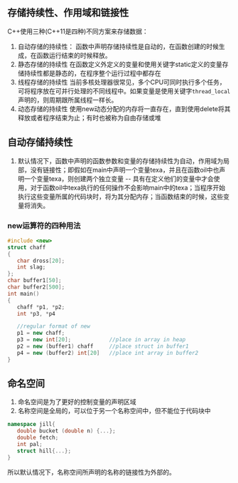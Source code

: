 ## 存储持续性、作用域和链接性
C++使用三种(C++11是四种)不同方案来存储数据：
1. 自动存储的持续性：
   函数中声明存储持续性是自动的，在函数创建的时候生成，在函数运行结束的时候释放。
2. 静态存储的持续性
   在函数定义外定义的变量和使用关键字static定义的变量存储持续性都是静态的，在程序整个运行过程中都存在
3. 线程存储的持续性
   当前多核处理器很常见，多个CPU可同时执行多个任务，可将程序放在可并行处理的不同线程中。如果变量是使用关键字```thread_local```声明的，则周期跟所属线程一样长。
4. 动态存储的持续性
   使用new动态分配的内存将一直存在，直到使用delete将其释放或者程序结束为止；有时也被称为自由存储或堆

## 自动存储持续性
1. 默认情况下，函数中声明的函数参数和变量的存储持续性为自动，作用域为局部，没有链接性；即假如在main中声明一个变量texa，并且在函数oil中也声明一个变量texa，则创建两个独立变量 -- 具有在定义他们的变量中才会使用，对于函数oil中texa执行的任何操作不会影响main中的texa；当程序开始执行这些变量所属的代码块时，将为其分配内存；当函数结束的时候，这些变量将消失。
### new运算符的四种用法
```c++
#include <new>
struct chaff
{
   char dross[20];
   int slag;
};
char buffer1[50];
char buffer2[500];
int main()
{
   chaff *p1, *p2;
   int *p3, *p4

   //regular format of new
   p1 = new chaff;
   p3 = new int[20];            //place in array in heap
   p2 = new (buffer1) chaff     //place struct in buffer1
   p4 = new (buffer2) int[20]   //place int array in buffer2
}
```
## 命名空间
1. 命名空间是为了更好的控制变量的声明区域
2. 名称空间是全局的，可以位于另一个名称空间中，但不能位于代码块中
```c++
namespace jill{
   double bucket (double n) {...};
   double fetch;
   int pal;
   struct hill{...};
}
```
所以默认情况下，名称空间所声明的名称的链接性为外部的。
